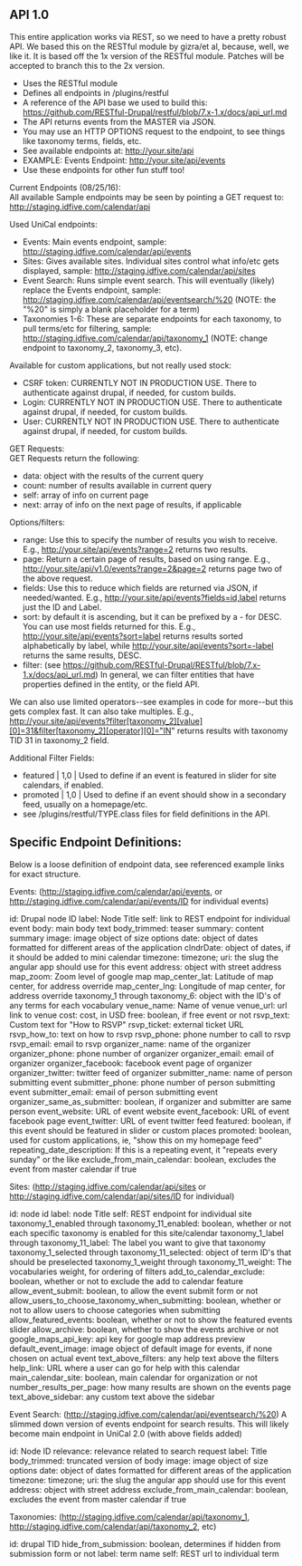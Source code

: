 API 1.0
-------
This entire application works via REST, so we need to have a pretty robust API.
We based this on the RESTful module by gizra/et al, because, well, we like it.
It is based off the 1x version of the RESTful module. Patches will be accepted
to branch this to the 2x version.
* Uses the RESTful module
* Defines all endpoints in /plugins/restful
* A reference of the API base we used to build this:
  https://github.com/RESTful-Drupal/restful/blob/7.x-1.x/docs/api_url.md
* The API returns events from the MASTER via JSON.
* You may use an HTTP OPTIONS request to the endpoint, to see things like
  taxonomy terms, fields, etc.
* See available endpoints at: http://your.site/api
* EXAMPLE: Events Endpoint: http://your.site/api/events
* Use these endpoints for other fun stuff too!  

Current Endpoints (08/25/16):  
All available Sample endpoints may be seen by pointing a GET request to: http://staging.idfive.com/calendar/api

Used UniCal endpoints:
* Events: Main events endpoint, sample: http://staging.idfive.com/calendar/api/events
* Sites: Gives available sites. Individual sites control what info/etc gets displayed, sample: http://staging.idfive.com/calendar/api/sites
* Event Search: Runs simple event search. This will eventually (likely) replace the Events endpoint, sample: http://staging.idfive.com/calendar/api/eventsearch/%20 (NOTE: the "%20" is simply a blank placeholder for a term)
* Taxonomies 1-6: These are separate endpoints for each taxonomy, to pull terms/etc for filtering, sample: http://staging.idfive.com/calendar/api/taxonomy_1 (NOTE: change endpoint to taxonomy_2, taxonomy_3, etc).

Available for custom applications, but not really used stock:
* CSRF token: CURRENTLY NOT IN PRODUCTION USE. There to authenticate against drupal, if needed, for custom builds.
* Login: CURRENTLY NOT IN PRODUCTION USE. There to authenticate against drupal, if needed, for custom builds.
* User: CURRENTLY NOT IN PRODUCTION USE. There to authenticate against drupal, if needed, for custom builds.


GET Requests:  
GET Requests return the following:
* data: object with the results of the current query
* count: number of results available in current query
* self: array of info on current page
* next: array of info on the next page of results, if applicable  

Options/filters:  
* range: Use this to specify the number of results you wish to receive. E.g.,
  http://your.site/api/events?range=2 returns two results.  
* page: Return a certain page of results, based on using range. E.g.,
  http://your.site/api/v1.0/events?range=2&page=2 returns page two of the above
  request.  
* fields: Use this to reduce which fields are returned via JSON, if
  needed/wanted. E.g., http://your.site/api/events?fields=id,label returns just
  the ID and Label.  
* sort: by default it is ascending, but it can be prefixed by a - for DESC. You
  can use most fields returned for this. E.g., http://your.site/api/events?sort=label
  returns results sorted alphabetically by label, while
  http://your.site/api/events?sort=-label returns the same results, DESC.
* filter: (see https://github.com/RESTful-Drupal/RESTful/blob/7.x-1.x/docs/api_url.md)
  In general, we can filter entities that have properties defined in the entity,
  or the field API.

We can also use limited operators--see examples in code for more--but this gets
complex fast. It can also take multiples. E.g., http://your.site/api/events?filter[taxonomy_2][value][0]=31&filter[taxonomy_2][operator][0]="IN"
returns results with taxonomy TID 31 in taxonomy_2 field.

Additional Filter Fields:
* featured | 1,0 | Used to define if an event is featured in slider for site
  calendars, if enabled.
* promoted | 1,0 | Used to define if an event should show in a secondary feed,
  usually on a homepage/etc.
* see /plugins/restful/TYPE.class files for field definitions in the API.  

Specific Endpoint Definitions:
------------------------------
Below is a loose definition of endpoint data, see referenced example links for exact structure.

Events:
(http://staging.idfive.com/calendar/api/events, or http://staging.idfive.com/calendar/api/events/ID for individual events)

id: Drupal node ID
label: Node Title
self: link to REST endpoint for individual event
body: main body text
body_trimmed: teaser
summary: content summary
image: image object of size options
date: object of dates formatted for different areas of the application
clndrDate: object of dates, if it should be added to mini calendar
timezone: timezone;
uri: the slug the angular app should use for this event
address: object with street address
map_zoom: Zoom level of google map
map_center_lat: Latitude of map center, for address override
map_center_lng: Longitude of map center, for address override
taxonomy_1 through taxonomy_6: object with the ID's of any terms for each vocabulary
venue_name: Name of venue
venue_url: url link to venue
cost: cost, in USD
free: boolean, if free event or not
rsvp_text: Custom text for "How to RSVP"
rsvp_ticket: external ticket URL
rsvp_how_to: text on how to rsvp
rsvp_phone: phone number to call to rsvp
rsvp_email: email to rsvp
organizer_name: name of the organizer
organizer_phone: phone number of organizer
organizer_email: email of organizer
organizer_facebook: facebook event page of organizer
organizer_twitter: twitter feed of organizer
submitter_name: name of person submitting event
submitter_phone: phone number of person submitting event
submitter_email: email of person submitting event
organizer_same_as_submitter: boolean, if organizer and submitter are same person
event_website: URL of event website
event_facebook: URL of event facebook page
event_twitter: URL of event twitter feed
featured: boolean, if this event should be featured in slider or custom places
promoted: boolean, used for custom applications, ie, "show this on my homepage feed"
repeating_date_description: If this is a repeating event, it "repeats every sunday" or the like
exclude_from_main_calendar: boolean, excludes the event from master calendar if true


Sites:
(http://staging.idfive.com/calendar/api/sites or http://staging.idfive.com/calendar/api/sites/ID for individual)

id: node id
label: node Title
self: REST endpoint for individual site
taxonomy_1_enabled through taxonomy_11_enabled: boolean, whether or not each specific taxonomy is enabled for this site/calendar
taxonomy_1_label through taxonomy_11_label: The label you want to give that taxonomy
taxonomy_1_selected through taxonomy_11_selected: object of term ID's that should be preselected
taxonomy_1_weight through taxonomy_11_weight: The vocabularies weight, for ordering of filters
add_to_calendar_exclude: boolean, whether or not to exclude the add to calendar feature
allow_event_submit: boolean, to allow the event submit form or not
allow_users_to_choose_taxonomy_when_submitting: boolean, whether or not to allow users to choose categories when submitting
allow_featured_events: boolean, whether or not to show the featured events slider
allow_archive: boolean, whether to show the events archive or not
google_maps_api_key: api key for google map address preview
default_event_image: image object of default image for events, if none chosen on actual event
text_above_filters: any help text above the filters
help_link: URL where a user can go for help with this calendar
main_calendar_site: boolean, main calendar for organization or not
number_results_per_page: how many results are shown on the events page
text_above_sidebar: any custom text above the sidebar


Event Search:
(http://staging.idfive.com/calendar/api/eventsearch/%20)
A slimmed down version of events endpoint for search results. This will likely become main endpoint in UniCal 2.0 (with above fields added)

id: Node ID
relevance: relevance related to search request
label: Title
body_trimmed: truncated version of body
image: image object of size options
date: object of dates formatted for different areas of the application
timezone: timezone;
uri: the slug the angular app should use for this event
address: object with street address
exclude_from_main_calendar: boolean, excludes the event from master calendar if true


Taxonomies:
(http://staging.idfive.com/calendar/api/taxonomy_1, http://staging.idfive.com/calendar/api/taxonomy_2, etc)

id: drupal TID
hide_from_submission: boolean, determines if hidden from submission form or not
label: term name
self: REST url to individual term

